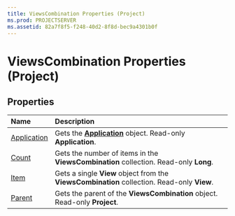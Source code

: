 ```yaml
---
title: ViewsCombination Properties (Project)
ms.prod: PROJECTSERVER
ms.assetid: 82a7f8f5-f248-40d2-8f8d-bec9a4301b0f
---
```



# ViewsCombination Properties (Project)

## Properties



|**Name**|**Description**|
|:-----|:-----|
|[Application](viewscombination-application-property-project.md)|Gets the  **[Application](application-object-project.md)** object. Read-only **Application**.|
|[Count](viewscombination-count-property-project.md)|Gets the number of items in the  **ViewsCombination** collection. Read-only **Long**.|
|[Item](viewscombination-item-property-project.md)|Gets a single  **View** object from the **ViewsCombination** collection. Read-only **View**.|
|[Parent](viewscombination-parent-property-project.md)|Gets the parent of the  **ViewsCombination** object. Read-only **Project**.|

